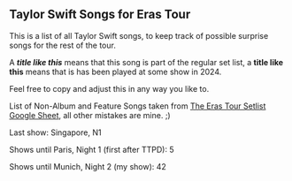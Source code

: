 ## Taylor Swift Songs for Eras Tour

This is a list of all Taylor Swift songs, to keep track of possible surprise songs for the rest of the tour.

A ***title like this*** means that this song is part of the regular set list, a **title like this** means that is has been played at some show in 2024.

Feel free to copy and adjust this in any way you like to.

List of Non-Album and Feature Songs taken from [The Eras Tour Setlist Google Sheet](https://docs.google.com/spreadsheets/d/1isbSEIwagJrX97rdZhdYsPBQ4Agw09VIdYj8SqkEjxA/edit#gid=478348971), all other mistakes are mine. ;)

Last show: Singapore, N1

Shows until Paris, Night 1 (first after TTPD): 5

Shows until Munich, Night 2 (my show): 42
